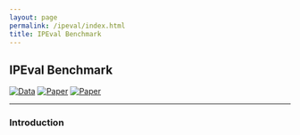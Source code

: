 ```yaml
---
layout: page
permalink: /ipeval/index.html
title: IPEval Benchmark
---
```


## IPEval Benchmark
<a href="javascript:window.location='https://huggingface.co/datasets/Mathsion/IPEval';">![Data](https://img.shields.io/badge/IPEval-Data-{brightgreen})</a>
<a href="javascript:window.location='';">![Paper](https://img.shields.io/badge/IPEval-Paper-{red})</a>
<a href="javascript:window.location='https://github.com/Mathsion2/IPEval';">![Paper](https://img.shields.io/badge/IPEval-Github-{red})</a>


---
### Introduction


